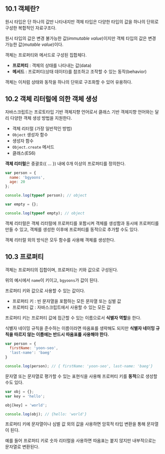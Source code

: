 ## 10.1 객체란?

원시 타입은 단 하나의 값만 나타내지만 객체 타입은 다양한 타입의 값을 하나의 단위로 구성한 복합적인 자료구조다.

원시 타입의 값은 변경 불가능한 값(*immutable value*)이지만 객체 타입의 값은 변경 가능한 값(*mutable value*)이다.

객체는 프로퍼티와 메서드로 구성된 집합체다.

- **프로퍼티** : 객체의 상태를 나타내는 값(data)
- **메서드** : 프로퍼티(상태 데이터)를 참조하고 조작할 수 있는 동작(behavior)

객체는 이처럼 상태와 동작을 하나의 단위로 구조화할 수 있어 유용하다.

## 10.2 객체 리터럴에 의한 객체 생성

자바스크립트는 프로토타입 기반 객체지향 언어로서 클래스 기반 객체지향 언어와는 달리 다양한 객체 생성 방법을 지원한다.

- 객체 리터럴 (가장 일반적인 방법)
- `Object` 생성자 함수
- 생성자 함수
- `Object.create` 메서드
- 클래스(ES6)

**객체 리터럴**은 중괄호({ ... }) 내에 0개 이상의 프로퍼티를 정의한다.

```js
var person = {
  name: 'bgyoons',
  age: 20
};

console.log(typeof person); // object

var empty = {};

console.log(typeof empty); // object
```

객체 리터럴은 객체 리터럴에 프로퍼티를 포함시켜 객체를 생성함과 동시에 프로퍼티를 만들 수 있고, 객체를 생성한 이후에 프로퍼티를 동적으로 추가할 수도 있다.

객체 리터럴 외의 방식은 모두 함수를 사용해 객체를 생성한다.

## 10.3 프로퍼티

객체는 프로퍼티의 집합이며, 프로퍼티는 키와 값으로 구성된다.

위의 예시에서 `name`이 키이고, `bgyoons`가 값이 된다.

프로퍼티 키와 값으로 사용할 수 있는 값이다.

- 프로퍼티 키 : 빈 문자열을 포함하는 모든 문자열 또는 심벌 값
- 프로퍼티 값 : 자바스크립트에서 사용할 수 있는 모든 값

프로퍼티 키는 프로퍼티 값에 접근할 수 있는 이름으로서 **식별자 역할**을 한다.

식별자 네이밍 규칙을 준수하는 이름이라면 따옴표를 생략해도 되지만 **식별자 네이밍 규칙을 따르지 않는 이름에는 반드시 따옴표를 사용해야 한다.**

```js
var person = {
  firstName: 'yoon-seo',
  'last-name': 'baeg'
}

console.log(person); // { firstName: 'yoon-seo', last-name: 'baeg'}
```

문자열 또는 문자열로 평가할 수 있는 표현식을 사용해 프로퍼티 키를 **동적**으로 생성할 수도 있다.

```js
var obj = {};
var key = 'hello';

obj[key] = 'world';

console.log(obj); // {hello: 'world'}
```

프로퍼티 키에 문자열이나 심벌 값 외의 값을 사용하면 암묵적 타입 변환을 통해 문자열이 된다.

예를 들어 프로퍼티 키로 숫자 리터럴을 사용하면 따옴표는 붙지 않지만 내부적으로는 문자열로 변환된다.
